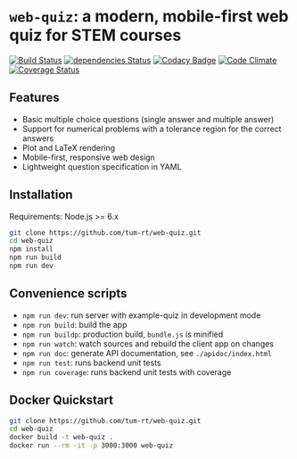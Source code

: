 # `web-quiz`: a modern, mobile-first web quiz for STEM courses

[![Build Status](https://travis-ci.org/tum-rt/web-quiz.svg?branch=master)](https://travis-ci.org/tum-rt/web-quiz)
[![dependencies Status](https://david-dm.org/tum-rt/web-quiz/status.svg)](https://david-dm.org/tum-rt/web-quiz)
[![Codacy Badge](https://api.codacy.com/project/badge/Grade/e472f63f397543a584f70b427b5ef51d)](https://www.codacy.com/app/tum-rt/web-quiz?utm_source=github.com&amp;utm_medium=referral&amp;utm_content=tum-rt/web-quiz&amp;utm_campaign=Badge_Grade)
[![Code Climate](https://codeclimate.com/github/tum-rt/web-quiz/badges/gpa.svg)](https://codeclimate.com/github/tum-rt/web-quiz)
[![Coverage Status](https://coveralls.io/repos/github/tum-rt/web-quiz/badge.svg?branch=master)](https://coveralls.io/github/tum-rt/web-quiz?branch=master)

## Features
* Basic multiple choice questions (single answer and multiple answer)
* Support for numerical problems with a tolerance region for the correct answers
* Plot and LaTeX rendering
* Mobile-first, responsive web design
* Lightweight question specification in YAML

## Installation

Requirements: Node.js >= 6.x

```sh
git clone https://github.com/tum-rt/web-quiz.git
cd web-quiz
npm install
npm run build
npm run dev
```

## Convenience scripts
* `npm run dev`: run server with example-quiz in development mode
* `npm run build`: build the app
* `npm run buildp`: production build, `bundle.js` is minified
* `npm run watch`: watch sources and rebuild the client app on changes
* `npm run doc`: generate API documentation, see `./apidoc/index.html`
* `npm run test`: runs backend unit tests
* `npm run coverage`: runs backend unit tests with coverage

## Docker Quickstart

```sh
git clone https://github.com/tum-rt/web-quiz.git
cd web-quiz
docker build -t web-quiz .
docker run --rm -it -p 3000:3000 web-quiz
```
